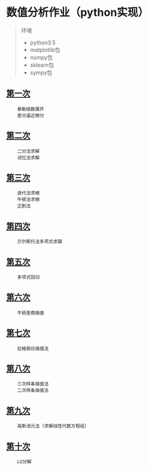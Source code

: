 # 数值分析作业（python实现）

> 环境
>* python3.5
>* matplotlib包
>* numpy包
>* sklearn包
>* sympy包


## [第一次][1]
		泰勒级数展开
		差分逼近微分
		
## [第二次][2]
		二分法求解
		试位法求解
		
## [第三次][3]
		迭代法求根
		牛顿法求根
		正割法
		
## [第四次][4]
		贝尔斯托法多项式求跟

## [第五次][5]
		多项式回归
		
## [第六次][6]
		牛顿差商插值

## [第七次][7]
		拉格朗日插值法

## [第八次][8]
		三次样条插值法
		二次样条插值法

## [第九次][9]
		高斯消元法（求解线性代数方程组）

## [第十次](./ten/)
		LU分解


[1]: ./first/
[2]: ./second/
[3]: ./third/
[4]: ./four/
[5]: ./five/
[6]: ./six/
[7]: ./senve/
[8]: ./eight/
[9]: ./nine/